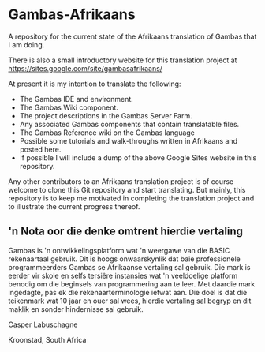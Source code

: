 
# Gambas-Afrikaans

A repository for the current state of the Afrikaans translation of Gambas that I am doing.

There is also a small introductory website for this translation project at https://sites.google.com/site/gambasafrikaans/

At present it is my intention to translate the following:

* The Gambas IDE and environment.
* The Gambas Wiki component.
* The project descriptions in the Gambas Server Farm. 
* Any associated Gambas components that contain translatable files.
* The Gambas Reference wiki on the Gambas language
* Possible some tutorials and walk-throughs written in Afrikaans and posted here.
* If possible I will include a dump of the above Google Sites website in this repository.

Any other contributors to an Afrikaans translation project is of course welcome to clone this Git repository and start translating.  But mainly, this repository is to keep me motivated in completing the translation project and to illustrate the current progress thereof.

'n Nota oor die denke omtrent hierdie vertaling
-----------------------------------------------

Gambas is 'n ontwikkelingsplatform wat 'n weergawe van die BASIC rekenaartaal gebruik.  Dit is hoogs onwaarskynlik dat baie professionele programmeerders Gambas se Afrikaanse vertaling sal gebruik.  Die mark is eerder vir skole en selfs tersiêre instansies wat 'n veeldoelige platform benodig om die beginsels van programmering aan te leer.  Met daardie mark ingedagte, pas ek die rekenaarterminologie ietwat aan. Die doel is dat die teikenmark wat 10 jaar en ouer sal wees, hierdie vertaling sal begryp en dit maklik en sonder hindernisse sal gebruik.

Casper Labuschagne

Kroonstad, South Africa

